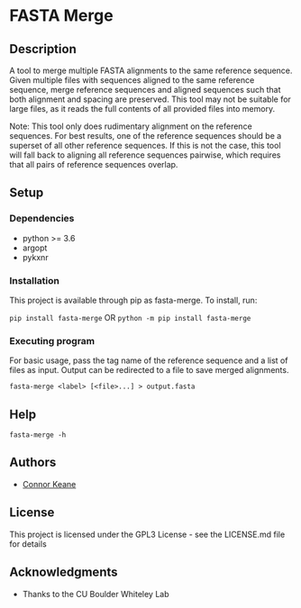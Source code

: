 # FASTA Merge

## Description

A tool to merge multiple FASTA alignments to the same reference sequence. Given multiple files with sequences
aligned to the same reference sequence, merge reference sequences and aligned sequences such that both alignment
and spacing are preserved. This tool may not be suitable for large files, as it reads the full contents of all
provided files into memory.

Note: This tool only does rudimentary alignment on the reference sequences. For best results, one of the reference
      sequences should be a superset of all other reference sequences. If this is not the case, this tool will fall
      back to aligning all reference sequences pairwise, which requires that all pairs of reference sequences overlap.

## Setup

### Dependencies

* python >= 3.6
* argopt
* pykxnr

### Installation

This project is available through pip as fasta-merge. To install, run:

`pip install fasta-merge`
 OR
`python -m pip install fasta-merge`

### Executing program

For basic usage, pass the tag name of the reference sequence and a list of files as input.
Output can be redirected to a file to save merged alignments.

```
fasta-merge <label> [<file>...] > output.fasta
```

## Help

```
fasta-merge -h
```

## Authors

* [Connor Keane](kxnr.me)

<!--- ## Version History --->
## License

This project is licensed under the GPL3 License - see the LICENSE.md file for details

## Acknowledgments

* Thanks to the CU Boulder Whiteley Lab

